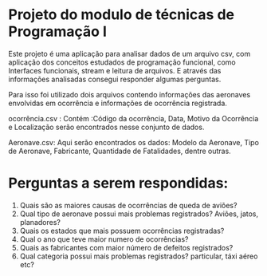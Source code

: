 # Projeto do modulo de técnicas de Programação I

Este projeto é uma aplicação para analisar dados de um arquivo csv, com aplicação dos conceitos estudados de programação funcional, como Interfaces funcionais, stream e leitura de arquivos. E através das informações analisadas consegui responder algumas perguntas. 

Para isso foi utilizado dois arquivos contendo informações das aeronaves envolvidas em ocorrência e informações de ocorrência registrada. 

ocorrência.csv : Contém :Código da ocorrência, Data, Motivo da Ocorrência e Localização serão encontrados nesse conjunto de dados.

Aeronave.csv: Aqui serão encontrados os dados: Modelo da Aeronave, Tipo de Aeronave, Fabricante, Quantidade de Fatalidades, dentre outras.

# Perguntas a serem respondidas:

1. Quais são as maiores causas de ocorrências de queda de aviões?
2. Qual tipo de aeronave possui mais problemas registrados? Aviões, jatos, planadores?
3. Quais os estados que mais possuem ocorrências registradas?
4. Qual o ano que teve maior numero de ocorrências? 
5. Quais as fabricantes com maior número de defeitos registrados?
6. Qual categoria possui mais problemas registrados? particular, táxi aéreo etc? 
   
